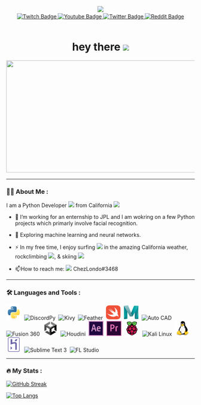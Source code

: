 <div id="header" align="center">
  <img src="https://media.giphy.com/media/jdPMeyv9rn0hZHh8n9/giphy.gif" width="200"/>
  
</div>

<div id="badges" align="center">
  <a href="[your-linkedin-URL](https://www.twitch.tv/ChezLondo_)">
    <img src="https://img.shields.io/twitch/status/ChezLondo_?style=social" alt="Twitch Badge"/>
  </a>
  <a href="https://www.youtube.com/@chezlondo7826">
    <img src="https://img.shields.io/badge/YouTube-red?style=for-the-badge&logo=youtube&logoColor=white" alt="Youtube Badge"/>
  </a>
  <a href="https://twitter.com/Londo_Chow">
    <img src="https://img.shields.io/badge/Twitter-blue?style=for-the-badge&logo=twitter&logoColor=white" alt="Twitter Badge"/>
  </a>
  <a href="https://www.reddit.com/user/ChezLondo">
    <img src="https://img.shields.io/reddit/user-karma/link/ChezLondo?style=social" alt="Reddit Badge"/>
  </a>
</div>
  
<div id="profile" align="center">
  <a href="[your-github-views](https://github.com/Londopy)">
    <img src="https://komarev.com/ghpvc/?username=Londopy&style=flat-square&color=blue" alt=""/>
  </a>
</div>

<h1 align="center">
  hey there
  <img src="https://media.giphy.com/media/hvRJCLFzcasrR4ia7z/giphy.gif" width="30px"/>
</h1>

<div align="center">
  <img src="https://media.giphy.com/media/dWesBcTLavkZuG35MI/giphy.gif" width="600" height="300"/>
</div>


---

### :woman_technologist: About Me :

I am a Python Developer <img src="https://user-images.githubusercontent.com/109172537/209091869-dbcb05cc-6fdd-47fc-a76b-a2cf5a18139b.png" width="20"> from California <img src="https://user-images.githubusercontent.com/109172537/209092922-c2ef01b0-34c5-41b1-b0ab-4f87f5a93fb7.png" width="25">

- :telescope: I’m working for an enternship to JPL and I am wokring on a few Python projects which primarly involve facial recognition.

- :seedling: Exploring machine learning and neural networks.

- :zap: In my free time, I enjoy surfing <img src="https://media.giphy.com/media/5nh8FKSRtxFEyuajGc/giphy.gif" width="20"> in the amazing California weather, rockclimbing <img src="https://user-images.githubusercontent.com/109172537/209094700-7e9049a5-2bf0-4fea-8882-a2abcc9a8c53.png" width="18">, & skiing <img src="https://user-images.githubusercontent.com/109172537/209094289-6beddad4-43ad-4c7e-b39d-121ea9817290.png" width="30">

- :mailbox:How to reach me: <img src="https://user-images.githubusercontent.com/109172537/209095400-8f9c465d-914b-4303-919e-4f449469b223.png" width="20"> ChezLondo#3468

---

### :hammer_and_wrench: Languages and Tools :

<div>
  <img src="https://github.com/devicons/devicon/blob/master/icons/python/python-original.svg" title="Python" alt="Python" width="40" height="40"/>&nbsp;
  <img src="https://user-images.githubusercontent.com/109172537/209096448-ad31d3be-eabf-46cf-9ca4-d348d37389cb.png" title="DiscordPy" alt="DiscordPy" width="40" height="40"/>&nbsp;
  <img src="https://user-images.githubusercontent.com/109172537/209099927-6be6fff1-629a-487b-93db-423424d179c7.png" title="Kivy" alt="Kivy" width="40" height="40"/>&nbsp;
  <img src="https://user-images.githubusercontent.com/109172537/209100107-b710d11d-81bc-47d6-8dca-cbec49fcf24f.png" title="Feather" alt="Feather" width="40" height="40"/>&nbsp;
  <img src="https://github.com/devicons/devicon/blob/master/icons/swift/swift-original.svg" title="Swift" alt="Swift" width="40" height="40"/>&nbsp;
  <img src="https://github.com/devicons/devicon/blob/master/icons/maya/maya-original.svg" title="Maya" alt="Maya" width="40" height="40"/>&nbsp;
  <img src="https://user-images.githubusercontent.com/109172537/209099637-be2e9923-787d-42a7-b2f8-ba2efd1ee548.png" title="Auto CAD" alt="Auto CAD" width="40" height="40"/>&nbsp;
  <img src="https://user-images.githubusercontent.com/109172537/209100828-9fc7b2aa-d438-4404-b5ba-50638d6dc52f.png" title="Fusion 360" alt="Fusion 360" width="40" height="40"/>&nbsp;
  <img src="https://github.com/devicons/devicon/blob/master/icons/unity/unity-original.svg" title="Unity" alt="Unity" width="40" height="40"/>&nbsp;
  <img src="https://user-images.githubusercontent.com/109172537/209098578-b0217aac-eb16-447b-8bff-d7c41568dd05.png" title="Houdini" alt="Houdini" width="40" height="40"/>&nbsp;
  <img src="https://github.com/devicons/devicon/blob/master/icons/aftereffects/aftereffects-original.svg" title="After Effects" alt="After Effects" width="40" height="40"/>&nbsp;
  <img src="https://github.com/devicons/devicon/blob/master/icons/premierepro/premierepro-original.svg" title="Premiere Pro" alt="Premiere Pro" width="40" height="40"/>&nbsp;
  <img src="https://github.com/devicons/devicon/blob/master/icons/raspberrypi/raspberrypi-original.svg" title="Raspberry Pi" alt="Raspberry Pi" width="40" height="40"/>&nbsp;
  <img src="https://user-images.githubusercontent.com/109172537/209099262-ce8f93b0-72c7-4e5f-9130-6520a64911f0.png" title="Kali Linux" alt="Kali Linux" width="40" height="40"/>&nbsp;
  <img src="https://github.com/devicons/devicon/blob/master/icons/linux/linux-original.svg" title="Linux" alt="Linux" width="40" height="40"/>&nbsp;
  <img src="https://github.com/devicons/devicon/blob/master/icons/heroku/heroku-original.svg" title="Heroku" alt="Heroku" width="40" height="40"/>&nbsp;
  <img src="https://user-images.githubusercontent.com/109172537/209098956-7de15e4b-084d-4804-b37a-087b3637390a.png" title="Sublime Text 3" alt="Sublime Text 3" width="40" height="40"/>&nbsp;
  <img src="https://user-images.githubusercontent.com/109172537/209100527-a7fa570e-3d55-45f4-b24e-d77164f051c8.png" title="FL Studio" alt="FL Studio" width="40" height="40"/>&nbsp;
</div>

---

### :fire: My Stats :

[![GitHub Streak](http://github-readme-streak-stats.herokuapp.com?user=Londopy&theme=dark&background=000000)](https://git.io/streak-stats)

[![Top Langs](https://github-readme-stats.vercel.app/api/top-langs/?username=Londopy&layout=compact&theme=vision-friendly-dark)](https://github.com/anuraghazra/github-readme-stats)
